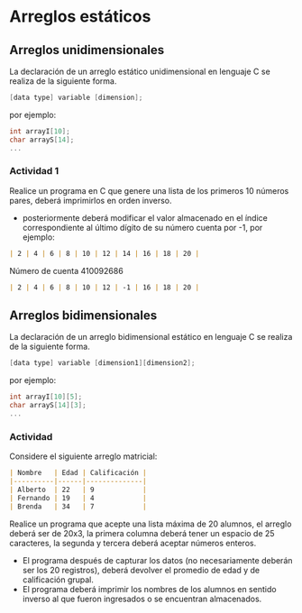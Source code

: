 # Arreglos estáticos
## Arreglos unidimensionales
La declaración de un arreglo estático unidimensional en lenguaje C se realiza de la siguiente forma.

``` C
[data type] variable [dimension];
```

por ejemplo:

``` C
int arrayI[10];
char arrayS[14];
...
```

### Actividad 1
Realice un programa en C que genere una lista de los primeros 10 números pares, deberá imprimirlos en orden inverso.

- posteriormente deberá modificar el valor almacenado en el índice correspondiente al último dígito de su número cuenta por -1, por ejemplo:
```markdown
| 2 | 4 | 6 | 8 | 10 | 12 | 14 | 16 | 18 | 20 |
```

Número de cuenta 410092686
```markdown
| 2 | 4 | 6 | 8 | 10 | 12 | -1 | 16 | 18 | 20 |
```

## Arreglos bidimensionales
La declaración de un arreglo bidimensional estático en lenguaje C se realiza de la siguiente forma.

``` C
[data type] variable [dimension1][dimension2];
```

por ejemplo:

``` C
int arrayI[10][5];
char arrayS[14][3];
...
```

### Actividad
Considere el  siguiente arreglo matricial:

```markdown
| Nombre   | Edad | Calificación |
|----------|------|--------------|
| Alberto  | 22   | 9            |
| Fernando | 19   | 4            |
| Brenda   | 34   | 7            |
```

Realice un programa que acepte una lista máxima de 20 alumnos, el arreglo deberá ser de 20x3, la primera columna deberá tener un espacio de 25 caracteres, la segunda y tercera deberá aceptar números enteros.

- El programa después de capturar los datos (no necesariamente deberán ser los 20 registros), deberá devolver el promedio de edad y de calificación grupal.
- El programa deberá imprimir los nombres de los alumnos en sentido inverso al que fueron ingresados o se encuentran almacenados.
